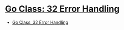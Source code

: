 # [Go Class: 32 Error Handling](https://www.youtube.com/watch?v=oIxXp0OgK_0)

- [Go Class: 32 Error Handling](#go-class-32-error-handling)


